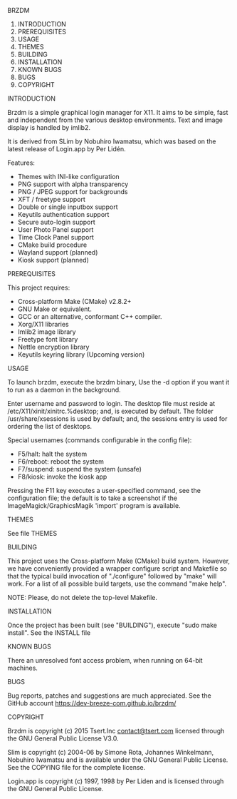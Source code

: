 BRZDM
 
  1. INTRODUCTION
  2. PREREQUISITES
  3. USAGE
  4. THEMES
  5. BUILDING
  6. INSTALLATION
  7. KNOWN BUGS
  8. BUGS
  9. COPYRIGHT


INTRODUCTION

  Brzdm is a simple graphical login manager for X11. It aims
  to be simple, fast and independent from the various desktop
  environments. Text and image display is handled by imlib2.

  It is derived from SLim by Nobuhiro Iwamatsu,
  which was based on the latest release of Login.app by Per Lidén.

  Features:

   - Themes with INI-like configuration
   - PNG support with alpha transparency
   - PNG / JPEG support for backgrounds
   - XFT / freetype support
   - Double or single inputbox support
   - Keyutils authentication support
   - Secure auto-login support
   - User Photo Panel support
   - Time Clock Panel support
   - CMake build procedure
   - Wayland support (planned)
   - Kiosk support (planned)


PREREQUISITES

 This project requires:
 
  * Cross-platform Make (CMake) v2.8.2+
  * GNU Make or equivalent.
  * GCC or an alternative, conformant C++ compiler.
  * Xorg/X11 libraries
  * Imlib2 image library
  * Freetype font library
  * Nettle encryption library
  * Keyutils keyring library (Upcoming version)


USAGE

  To launch brzdm, execute the brzdm binary, Use the -d option
  if you want it to run as a daemon in the background.

  Enter username and password to login. The desktop file must reside
  at /etc/X11/xinit/xinitrc.%desktop; and, is executed by default.
  The folder /usr/share/xsessions is used by default; and, the
  sessions entry is used for ordering the list of desktops.

  Special usernames (commands configurable in the config file):
  
  - F5/halt: halt the system
  - F6/reboot: reboot the system
  - F7/suspend: suspend the system (unsafe)
  - F8/kiosk: invoke the kiosk app  
  
  Pressing the F11 key executes a user-specified command, see the
  configuration file; the default is to take a screenshot if the
  ImageMagick/GraphicsMagik 'import' program is available.


THEMES

  See file THEMES


BUILDING

  This project uses the Cross-platform Make (CMake) build system. However, we
  have conveniently provided a wrapper configure script and Makefile so that
  the typical build invocation of "./configure" followed by "make" will work.
  For a list of all possible build targets, use the command "make help".

  NOTE: Please, do not delete the top-level Makefile.


INSTALLATION

  Once the project has been built (see "BUILDING"),
  execute "sudo make install". See the INSTALL file


KNOWN BUGS

  There an unresolved font access problem, when running on 64-bit machines.


BUGS

  Bug reports, patches and suggestions are much appreciated.
  See the GitHub account https://dev-breeze-com.github.io/brzdm/


COPYRIGHT

  Brzdm is copyright (c) 2015 Tsert.Inc <contact@tsert.com>
  licensed through the GNU General Public License V3.0. 

  Slim is copyright (c) 2004-06 by Simone Rota, Johannes Winkelmann,
  Nobuhiro Iwamatsu and is available under the GNU General Public
  License. See the COPYING file for the complete license.

  Login.app is copyright (c) 1997, 1998 by Per Liden and is 
  licensed through the GNU General Public License. 


